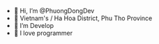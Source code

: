 - 👋 Hi, I’m @PhuongDongDev
- 👀 Vietnam's / Ha Hoa District, Phu Tho Province
- 🌱 I’m Develop
- 💞️ I love programmer
<!---
PhuongDongDev/PhuongDongDev is a ✨ special ✨ repository because its `README.md` (this file) appears on your GitHub profile.
You can click the Preview link to take a look at your changes.
--->
